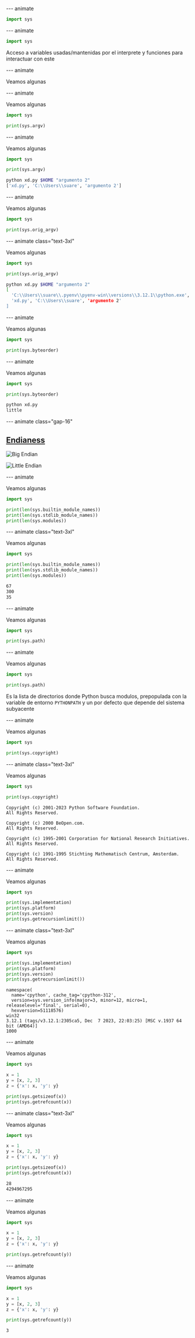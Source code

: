 
--- animate

```py
import sys
```

--- animate

```py
import sys
```

Acceso a variables usadas/mantenidas por el interprete y funciones para interactuar con este

--- animate

Veamos algunas

--- animate

Veamos algunas

```py
import sys

print(sys.argv)
```

--- animate

Veamos algunas

```py
import sys

print(sys.argv)
```

```sh
python xd.py $HOME "argumento 2"
['xd.py', 'C:\\Users\\suare', 'argumento 2']
```

--- animate

Veamos algunas

```py
import sys

print(sys.orig_argv)
```

--- animate class="text-3xl"

Veamos algunas

```py
import sys

print(sys.orig_argv)
```

```sh
python xd.py $HOME "argumento 2"
[
  'C:\\Users\\suare\\.pyenv\\pyenv-win\\versions\\3.12.1\\python.exe',
  'xd.py', 'C:\\Users\\suare', 'argumento 2'
]
```

--- animate

Veamos algunas

```py
import sys

print(sys.byteorder)
```

--- animate

Veamos algunas

```py
import sys

print(sys.byteorder)
```

```sh
python xd.py
little
```

--- animate class="gap-16"

## [Endianess](https://es.wikipedia.org/wiki/Endianness)

<div class="grid grid-cols-2 gap-8 scale-150">
<div>

![Big Endian](/2024/big_endian.svg)

</div>

<div>

![Little Endian](/2024/little_endian.svg)

</div>
</div>

--- animate

Veamos algunas

```py
import sys

print(len(sys.builtin_module_names))
print(len(sys.stdlib_module_names))
print(len(sys.modules))
```

--- animate class="text-3xl"

Veamos algunas

```py
import sys

print(len(sys.builtin_module_names))
print(len(sys.stdlib_module_names))
print(len(sys.modules))
```

```sh
67
300
35
```

--- animate

Veamos algunas

```py
import sys

print(sys.path)
```

--- animate

Veamos algunas

```py
import sys

print(sys.path)
```

Es la lista de directorios donde Python busca modulos, prepopulada con la variable de entorno `PYTHONPATH` y un por defecto que depende del sistema subyacente

--- animate

Veamos algunas

```py
import sys

print(sys.copyright)
```

--- animate class="text-3xl"

Veamos algunas

```py
import sys

print(sys.copyright)
```

```plain
Copyright (c) 2001-2023 Python Software Foundation.
All Rights Reserved.

Copyright (c) 2000 BeOpen.com.
All Rights Reserved.

Copyright (c) 1995-2001 Corporation for National Research Initiatives.
All Rights Reserved.

Copyright (c) 1991-1995 Stichting Mathematisch Centrum, Amsterdam.
All Rights Reserved.
```

--- animate

Veamos algunas

```py
import sys

print(sys.implementation)
print(sys.platform)
print(sys.version)
print(sys.getrecursionlimit())
```

--- animate class="text-3xl"

Veamos algunas

```py
import sys

print(sys.implementation)
print(sys.platform)
print(sys.version)
print(sys.getrecursionlimit())
```

```plain
namespace(
  name='cpython', cache_tag='cpython-312',
  version=sys.version_info(major=3, minor=12, micro=1, releaselevel='final', serial=0),
  hexversion=51118576)
win32
3.12.1 (tags/v3.12.1:2305ca5, Dec  7 2023, 22:03:25) [MSC v.1937 64 bit (AMD64)]
1000
```

--- animate

Veamos algunas

```py
import sys

x = 1
y = [x, 2, 3]
z = {'x': x, 'y': y}

print(sys.getsizeof(x))
print(sys.getrefcount(x))
```

--- animate class="text-3xl"

Veamos algunas

```py
import sys

x = 1
y = [x, 2, 3]
z = {'x': x, 'y': y}

print(sys.getsizeof(x))
print(sys.getrefcount(x))
```

```sh
28
4294967295
```

--- animate

Veamos algunas

```py
import sys

x = 1
y = [x, 2, 3]
z = {'x': x, 'y': y}

print(sys.getrefcount(y))
```

--- animate

Veamos algunas

```py
import sys

x = 1
y = [x, 2, 3]
z = {'x': x, 'y': y}

print(sys.getrefcount(y))
```

```plain
3
```
